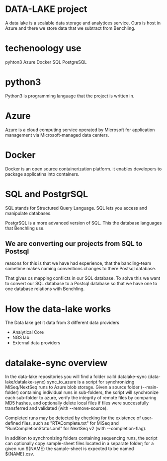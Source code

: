 # DATA-LAKE project
A data lake is a scalable data storage and analytices service. 
Ours is host in Azure and there we store data that we subtract from Benchling.

# techenoology use 
pyhton3
Azure
Docker
SQL 
PostgreSQL

# python3
Python3 is programming language that the project is written in.

# Azure
Azure is a cloud computing service operated by Microsoft for application management via Microsoft-managed data centers.

# Docker 
Docker is an open source containerization platform. it enables developers to package applicatins into containers.

# SQL and PostgrSQL
SQL stands for Structured Query Language. SQL lets you access and manipulate databases. 

PostgrSQL is a more advanced version of SQL. This the database languages that Benchling use.  

##  We are converting our projects from SQL to Postsql
reasons for this is that
we have had experience, that the bancling-team sometime makes naming conventions changes to there Postsql database. 

That gives os mapping conflicts in our SQL database. 
To solve this we want to convert our SQL database to a Postsql database
so that we have one to one database relations with Benchling.

# How the data-lake works
The Data lake get it data from 3 different data providers 
- Analytical Core
- NGS lab
- External data providers



# datalake-sync overview
In the data-lake repositories you will find a folder calld datalake-sync (data-lake/datalake-sync)
sync_to_azure is a script for synchronizing MiSeq/NextSeq runs to Azure
blob storage. Given a source folder (--main-folder) containing individual runs
in sub-folders, the script will synchronize each sub-folder to azure, verify
the integrity of remote files by comparing MD5 hashes, and optionally delete
local files if files were successfully transferred and validated (with
--remove-source).

Completed runs may be detected by checking for the existence of user-defined
files, such as "RTAComplete.txt" for MiSeq and "RunCompletionStatus.xml" for
NextSeq v2 (with --completion-flag).

In addition to synchronizing folders containing sequencing runs, the script
can optionally copy sample-sheet files located in a separate folder; for a
given run ${NAME} the sample-sheet is expected to be named ${NAME}.csv.